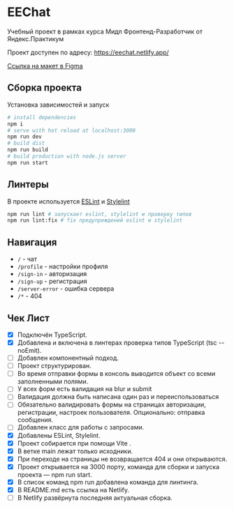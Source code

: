 # EEChat
Учебный проект в рамках курса Мидл Фронтенд-Разработчик от Яндекс.Практикум

Проект доступен по адресу: https://eechat.netlify.app/

[Ссылка на макет в Figma](https://www.figma.com/design/JHAjI30t1AabH2oihvFeMd/EEChat?node-id=0-1&node-type=canvas&t=wIp9kKMmoh6w70wt-0)

## Сборка проекта
Установка зависимостей и запуск
```bash
# install dependencies
npm i  
# serve with hot reload at localhost:3000
npm run dev
# build dist
npm run build
# build production with node.js server
npm run start
```

## Линтеры
В проекте используется [ESLint](https://eslint.org/) и [Stylelint](https://stylelint.io/)
```bash
npm run lint # запускает eslint, stylelint и проверку типов
npm run lint:fix # fix предупреждений eslint и stylelint 
```

## Навигация
- `/` - чат
- `/profile` - настройки профиля
- `/sign-in` - авторизация
- `/sign-up` - регистрация
- `/server-error` - ошибка сервера
- `/*` - 404

## Чек Лист
- [x] Подключён TypeScript.
- [x] Добавлена и включена в линтерах проверка типов TypeScript (tsc --
noEmit).
- [ ] Добавлен компонентный подход.
- [ ] Проект структурирован.
- [ ] Во время отправки формы в консоль выводится объект со всеми
заполненными полями.
- [ ] У всех форм есть валидация на blur и submit
- [ ] Валидация должна быть написана один раз и переиспользоваться
- [ ] Обязательно валидировать формы на страницах авторизации,
регистрации, настроек пользователя. Опционально: отправка
сообщения.
- [ ] Добавлен класс для работы с запросами.
- [x] Добавлены ESLint, Stylelint.
- [x] Проект собирается при помощи Vite .
- [x] В ветке main лежат только исходники.
- [x] При переходе на страницы не возвращается 404 и они открываются.
- [x] Проект открывается на 3000 порту, команда для сборки и запуска
  проекта — npm run start.
- [x] В список команд npm run добавлена команда для линтинга.
- [x] В README.md есть ссылка на Netlify.
- [ ] В Netlify развёрнута последняя актуальная сборка.
